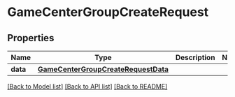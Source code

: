 # GameCenterGroupCreateRequest

## Properties
Name | Type | Description | Notes
------------ | ------------- | ------------- | -------------
**data** | [**GameCenterGroupCreateRequestData**](GameCenterGroupCreateRequestData.md) |  | 

[[Back to Model list]](../README.md#documentation-for-models) [[Back to API list]](../README.md#documentation-for-api-endpoints) [[Back to README]](../README.md)


